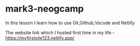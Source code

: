 # mark3-neogcamp
In this lesson I learn how to use Git,Github,Vscode and Netlify

The website link which I hosted first time in my life - https://myfirstsite123.netlify.app/

